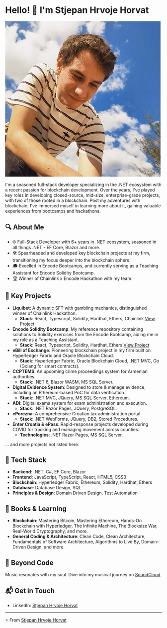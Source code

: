 # Hello! 👋 I'm Stjepan Hrvoje Horvat

![YOUR_PROFILE_PICTURE_HERE](profilepic.jpeg)

I'm a seasoned full-stack developer specializing in the .NET ecosystem with a recent passion for blockchain development. Over the years, I've played key roles in developing closed-source, mid-size, enterprise-grade projects, with two of those rooted in a blockchain. Post my adventures with blockchain, I've immersed myself in learning more about it, gaining valuable experiences from bootcamps and hackathons.

## 🔍 About Me

- 🌐 Full-Stack Developer with 6+ years in .NET ecosystem, seasoned in all things .NET - EF Core, Blazor and more.
- 🛠️ Spearheaded and developed key blockchain projects at my firm, transitioning my focus deeper into the blockchain sphere.
- 🎓 Excelled in Encode Bootcamps, and currently serving as a Teaching Assistant for Encode Solidity Bootcamp.
- 🏆 Winner of Chainlink x Encode Hackathon with my team.

## 🚀 Key Projects

- **Liquibet**: A dynamic SFT with gambling mechanics, distinguished winner of Chainlink Hackathon. 
    - **Stack**: React, Typescript, Solidity, Hardhat, Ethers, Chainlink 
    [View Project](https://github.com/3fOhorky/liquibet)
- **Encode Solidity Bootcamp**: My reference repository containing solutions to Solidity exercises from the Encode Bootcamp, aiding me in my role as a Teaching Assistant. 
    - **Stack**: React, Typescript, Solidity, Hardhat, Ethers
    [View Project](https://github.com/3fOhorky/SolidityBootcampExcercises)
- **eBill of Exchange**: Pioneering blockchain project in my firm built on Hyperledger Fabric and Oracle Blockchain Cloud.
    - **Stack**: Hyperledger Fabric, Oracle Blockchain Cloud, .NET MVC, Go (Golang for smart contracts).
- **CCPTEMS**: An upcoming crime proceedings system for Armenian authorities.
    - **Stack**: .NET 6, Blazor WASM, MS SQL Server.
- **Digital Evidence System**: Designed to store & manage evidence, including an Ethereum-based PoC for data verification.
    - **Stack**: .NET MVC, JQuery, MS SQL Server, Ethereum.
- **ADI**: Digital exams system for exam administration and execution.
    - **Stack**: .NET Razor Pages, JQuery, PostgreSQL.
- **ePorezna**: A comprehensive Croatian tax administration portal.
    - **Stack**: .NET WebForms, JQuery, DB2, Stored Procedures.
- **Enter Croatia & ePass**: Rapid-response projects developed during COVID for tracking and managing movement across counties.
    - **Technologies**: .NET Razor Pages, MS SQL Server.

... and more projects not listed here.

## 💼 Tech Stack

- **Backend**: .NET, C#, EF Core, Blazor
- **Frontend**: JavaScript, TypeScript, React, HTML5, CSS3
- **Blockchain**: Hyperledger Fabric, Ethereum, Solidity, Hardhat, Ethers
- **Database**: Database Design, SQL
- **Principles & Design**: Domain Driven Design, Test Automation

## 📖 Books & Learning

- **Blockchain**: Mastering Bitcoin, Mastering Ethereum, Hands-On Blockchain with Hyperledger, The Infinite Machine, The Blocksize War, Real-World Cryptography, and more.
- **General Coding & Architecture**: Clean Code, Clean Architecture, Fundamentals of Software Architecture, Algorithms to Live By, Domain-Driven Design, and more.

## 🎸 Beyond Code

Music resonates with my soul. Dive into my musical journey on [SoundCloud](https://soundcloud.com/stjepan-hrvoje-horvat).

## 📬 Get in Touch

- LinkedIn: [Stjepan Hrvoje Horvat](https://www.linkedin.com/in/stjepan-hrvoje-horvat/)

---

⭐️ From [Stjepan Hrvoje Horvat](https://github.com/YOUR_GITHUB_USERNAME)
